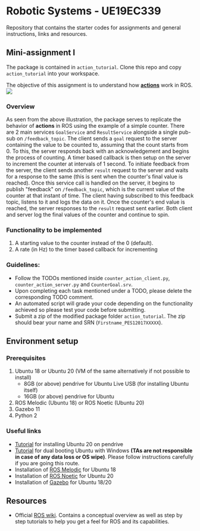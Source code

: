 # Robotic Systems - UE19EC339
Repository that contains the starter codes for assignments and general instructions, links and resources.

## Mini-assignment I
The package is contained in `action_tutorial`. Clone this repo and copy `action_tutorial` into your workspace.

The objective of this assignment is to understand how [**actions**](https://design.ros2.org/articles/actions.html) work in ROS.
![](https://docs.ros.org/en/foxy/_images/Action-SingleActionClient.gif)

### Overview
As seen from the above illustration, the package serves to replicate the behavior of **actions** in ROS using the example of a simple
counter. There are 2 main services `GoalService` and `ResultService` alongside a single pub-sub on `/feedback_topic`. The client sends a 
`goal` request to the server containing the value to be counted to, assuming that the count starts from 0. To
this, the server responds back with an acknowledgement and begins the process of counting. A timer based callback is then setup on the server to increment the counter at intervals of 1 second.
To initiate feedback from the server, the client sends another `result` request to the server and waits for a response to the same (this is sent when the counter's final value is reached).
Once this service call is handled on the server, it begins to publish "feedback" on `/feedback_topic`, which is the current value of the
counter at that instant of time. The client having subscribed to this feedback topic, listens to it and logs the data on it.
Once the counter's end value is reached, the server responses to the `result` request sent earlier. Both client and server log the final
values of the counter and continue to spin.

### Functionality to be implemented
1. A starting value to the counter instead of the 0 (default).
2. A rate (in Hz) to the timer based callback for incrementing

### Guidelines:
- Follow the TODOs mentioned inside `counter_action_client.py`, `counter_action_server.py` and `CounterGoal.srv`.
- Upon completing each task mentioned under a TODO, please delete the corresponding TODO comment.
- An automated script will grade your code depending on the functionality achieved so please test your code before submitting.
- Submit a zip of the modified package folder `action_tutorial`. The zip should bear your name and SRN (`Firstname_PES12017XXXXX`).

## Environment setup

### Prerequisites
1. Ubuntu 18 or Ubuntu 20 (VM of the same alternatively if not possible to install)
   - 8GB (or above) pendrive for Ubuntu Live USB (for installing Ubuntu itself)
   - 16GB (or above) pendrive for Ubuntu
2. ROS Melodic (Ubuntu 18) or ROS Noetic (Ubuntu 20)
3. Gazebo 11
3. Python 2

### Useful links
- [Tutorial](https://www.fosslinux.com/10212/how-to-install-a-complete-ubuntu-on-a-usb-flash-drive.htm) for installing Ubuntu 20 on pendrive
- [Tutorial](https://www.tecmint.com/install-ubuntu-alongside-with-windows-dual-boot/) for dual booting Ubuntu with Windows **(TAs are not responsible in case of any data loss or OS wipe)**. Please follow instructions carefully if you are going this route.
- Installation of [ROS Melodic](http://wiki.ros.org/melodic/Installation/Ubuntu) for Ubuntu 18
- Installation of [ROS Noetic](http://wiki.ros.org/noetic/Installation/Ubuntu) for Ubuntu 20
- Installation of [Gazebo](http://www.gazebosim.org/tutorials?tut=install_ubuntu) for Ubuntu 18/20

## Resources
- Official [ROS wiki](wiki.ros.org). Contains a conceptual overview as well as step by step tutorials to help
you get a feel for ROS and its capabilities.

